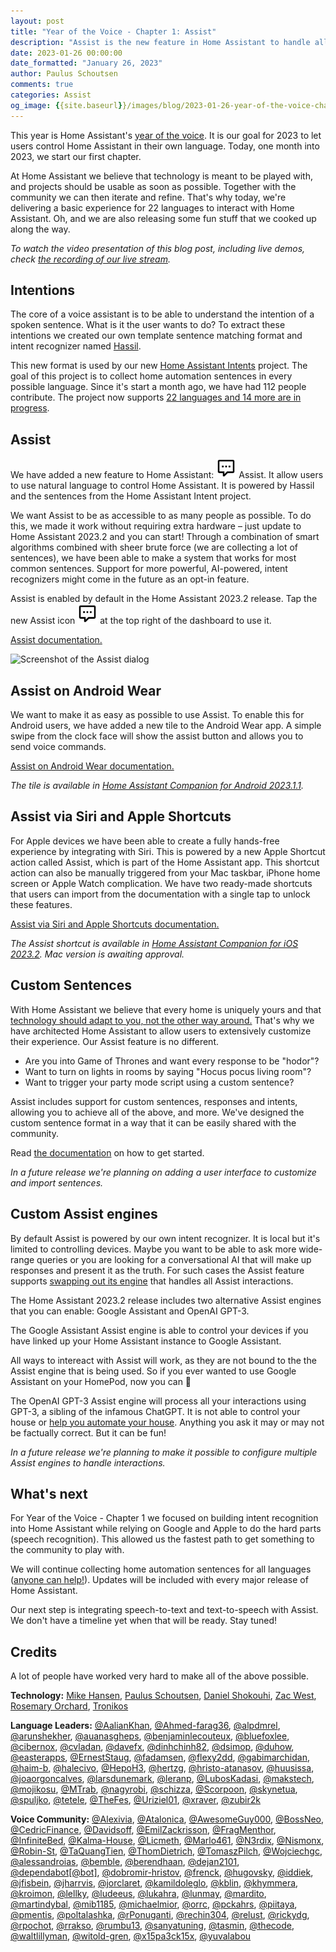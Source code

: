 ```yaml
---
layout: post
title: "Year of the Voice - Chapter 1: Assist"
description: "Assist is the new feature in Home Assistant to handle all your conversations."
date: 2023-01-26 00:00:00
date_formatted: "January 26, 2023"
author: Paulus Schoutsen
comments: true
categories: Assist
og_image: {{site.baseurl}}/images/blog/2023-01-26-year-of-the-voice-chapter-1/social.png
---
```


This year is Home Assistant's [year of the voice](https://www.home-assistant.io/blog/2022/12/20/year-of-voice/). It is our goal for 2023 to let users control Home Assistant in their own language. Today, one month into 2023, we start our first chapter.

At Home Assistant we believe that technology is meant to be played with, and projects should be usable as soon as possible. Together with the community we can then iterate and refine. That's why today, we're delivering a basic experience for 22 languages to interact with Home Assistant. Oh, and we are also releasing some fun stuff that we cooked up along the way.

_To watch the video presentation of this blog post, including live demos, check [the recording of our live stream](https://www.youtube.com/live/ixgNT3RETPg)._

## Intentions

The core of a voice assistant is to be able to understand the intention of a spoken sentence. What is it the user wants to do? To extract these intentions we created our own template sentence matching format and intent recognizer named [Hassil](https://github.com/home-assistant/hassil).

This new format is used by our new [Home Assistant Intents](https://github.com/home-assistant/intents) project. The goal of this project is to collect home automation sentences in every possible language. Since it's start a month ago, we have had 112 people contribute. The project now supports [22 languages and 14 more are in progress](https://ohf-voice.github.io/intents/).

## Assist

We have added a new feature to Home Assistant: <img src='/images/assist/assist-icon.svg' alt='Assist icon' style='height: 32px' class='no-shadow'> Assist. It allow users to use natural language to control Home Assistant. It is powered by Hassil and the sentences from the Home Assistant Intent project.

<!--more-->

We want Assist to be as accessible to as many people as possible. To do this, we made it work without requiring extra hardware – just update to Home Assistant 2023.2 and you can start! Through a combination of smart algorithms combined with sheer brute force (we are collecting a lot of sentences), we have been able to make a system that works for most common sentences. Support for more powerful, AI-powered, intent recognizers might come in the future as an opt-in feature.

Assist is enabled by default in the Home Assistant 2023.2 release. Tap the new Assist icon <img src='/images/assist/assist-icon.svg' alt='Assist icon' style='height: 32px' class='no-shadow'> at the top right of the dashboard to use it.

[Assist documentation.](https://www.home-assistant.io/voice_control/)

<img src="{{site.baseurl}}/images/blog/2023-01-26-year-of-the-voice-chapter-1/assist-dialog.png" alt="Screenshot of the Assist dialog" class='no-shadow' />

## Assist on Android Wear

We want to make it as easy as possible to use Assist. To enable this for Android users, we have added a new tile to the Android Wear app. A simple swipe from the clock face will show the assist button and allows you to send voice commands.

[Assist on Android Wear documentation.](https://www.home-assistant.io/voice_control/android/)

_The tile is available in [Home Assistant Companion for Android 2023.1.1](https://play.google.com/store/apps/details?id=io.homeassistant.companion.android&pcampaignid=pcampaignidMKT-Other-global-all-co-prtnr-py-PartBadge-Mar2515-1&pcampaignid=pcampaignidMKT-Other-global-all-co-prtnr-py-PartBadge-Mar2515-1)._

<lite-youtube videoid="Dr_ZCbt8w5k" videotitle="Assist on Android Wear"></lite-youtube>

## Assist via Siri and Apple Shortcuts

For Apple devices we have been able to create a fully hands-free experience by integrating with Siri. This is powered by a new Apple Shortcut action called Assist, which is part of the Home Assistant app. This shortcut action can also be manually triggered from your Mac taskbar, iPhone home screen or Apple Watch complication. We have two ready-made shortcuts that users can import from the documentation with a single tap to unlock these features.

[Assist via Siri and Apple Shortcuts documentation.](https://www.home-assistant.io/voice_control/apple/)

_The Assist shortcut is available in [Home Assistant Companion for iOS 2023.2](https://apps.apple.com/us/app/home-assistant/id1099568401?itsct=apps_box_badge&itscg=30200). Mac version is awaiting approval._

<lite-youtube videoid="sQ7X7jz1SrA" videotitle="Assist on Apple HomePod"></lite-youtube>

## Custom Sentences

With Home Assistant we believe that every home is uniquely yours and that [technology should adapt to you, not the other way around.](https://www.home-assistant.io/blog/2016/01/19/perfect-home-automation/) That's why we have architected Home Assistant to allow users to extensively customize their experience. Our Assist feature is no different.

- Are you into Game of Thrones and want every response to be "hodor"?
- Want to turn on lights in rooms by saying "Hocus pocus living room"?
- Want to trigger your party mode script using a custom sentence?

Assist includes support for custom sentences, responses and intents, allowing you to achieve all of the above, and more. We've designed the custom sentence format in a way that it can be easily shared with the community.

Read [the documentation](https://www.home-assistant.io/voice_control/custom_sentences) on how to get started.

_In a future release we're planning on adding a user interface to customize and import sentences._

## Custom Assist engines

By default Assist is powered by our own intent recognizer. It is local but it's limited to controlling devices. Maybe you want to be able to ask more wide-range queries or you are looking for a conversational AI that will make up responses and present it as the truth. For such cases the Assist feature supports [swapping out its engine](https://developers.home-assistant.io/docs/core/conversation/custom_agent) that handles all Assist interactions.

The Home Assistant 2023.2 release includes two alternative Assist engines that you can enable: Google Assistant and OpenAI GPT-3.

The Google Assistant Assist engine is able to control your devices if you have linked up your Home Assistant instance to Google Assistant.

All ways to intereact with Assist will work, as they are not bound to the the Assist engine that is being used. So if you ever wanted to use Google Assistant on your HomePod, now you can 🤭

<lite-youtube videoid="orgTMVy0TrI" videotitle="Google Assistant on Apple HomePod"></lite-youtube>

The OpenAI GPT-3 Assist engine will process all your interactions using GPT-3, a sibling of the infamous ChatGPT. It is not able to control your house or [help you automate your house](/blog/2023/01/23/help-others-leave-ai-at-the-dor/). Anything you ask it may or may not be factually correct. But it can be fun!

_In a future release we're planning to make it possible to configure multiple Assist engines to handle interactions._

## What's next

For Year of the Voice - Chapter 1 we focused on building intent recognition into Home Assistant while relying on Google and Apple to do the hard parts (speech recognition). This allowed us the fastest path to get something to the community to play with.

We will continue collecting home automation sentences for all languages ([anyone can help!](https://developers.home-assistant.io/docs/voice/intent-recognition/)). Updates will be included with every major release of Home Assistant.

Our next step is integrating speech-to-text and text-to-speech with Assist. We don't have a timeline yet when that will be ready. Stay tuned!
## Credits

A lot of people have worked very hard to make all of the above possible.

**Technology:**
[Mike Hansen](https://github.com/synesthesiam), [Paulus Schoutsen](https://github.com/balloob), [Daniel Shokouhi](https://github.com/dshokouhi), [Zac West](https://github.com/zacwest), [Rosemary Orchard](https://github.com/rosemaryorchard), [Tronikos](https://github.com/tronikos)

**Language Leaders:**
[@AalianKhan](https://github.com/AalianKhan), [@Ahmed-farag36](https://github.com/Ahmed-farag36), [@alpdmrel](https://github.com/alpdmrel), [@arunshekher](https://github.com/arunshekher), [@auanasgheps](https://github.com/auanasgheps), [@benjaminlecouteux](https://github.com/benjaminlecouteux), [@bluefoxlee](https://github.com/bluefoxlee), [@cibernox](https://github.com/cibernox), [@cvladan](https://github.com/cvladan), [@davefx](https://github.com/davefx), [@dinhchinh82](https://github.com/dinhchinh82), [@dsimop](https://github.com/dsimop), [@duhow](https://github.com/duhow), [@easterapps](https://github.com/easterapps), [@ErnestStaug](https://github.com/ErnestStaug), [@fadamsen](https://github.com/fadamsen), [@flexy2dd](https://github.com/flexy2dd), [@gabimarchidan](https://github.com/gabimarchidan), [@haim-b](https://github.com/haim-b), [@halecivo](https://github.com/halecivo), [@HepoH3](https://github.com/HepoH3), [@hertzg](https://github.com/hertzg), [@hristo-atanasov](https://github.com/hristo-atanasov), [@huusissa](https://github.com/huusissa), [@joaorgoncalves](https://github.com/joaorgoncalves), [@larsdunemark](https://github.com/larsdunemark), [@leranp](https://github.com/leranp), [@LubosKadasi](https://github.com/LubosKadasi), [@makstech](https://github.com/makstech), [@mojikosu](https://github.com/mojikosu), [@MTrab](https://github.com/MTrab), [@nagyrobi](https://github.com/nagyrobi), [@schizza](https://github.com/schizza), [@Scorpoon](https://github.com/Scorpoon), [@skynetua](https://github.com/skynetua), [@spuljko](https://github.com/spuljko), [@tetele](https://github.com/tetele), [@TheFes](https://github.com/TheFes), [@Uriziel01](https://github.com/Uriziel01), [@xraver](https://github.com/xraver), [@zubir2k](https://github.com/zubir2k)

**Voice Community:**
[@Alexivia](https://github.com/Alexivia), [@Atalonica](https://github.com/Atalonica), [@AwesomeGuy000](https://github.com/AwesomeGuy000), [@BossNeo](https://github.com/BossNeo), [@CedricFinance](https://github.com/CedricFinance), [@Davidsoff](https://github.com/Davidsoff), [@EmilZackrisson](https://github.com/EmilZackrisson), [@FragMenthor](https://github.com/FragMenthor), [@InfiniteBed](https://github.com/InfiniteBed), [@Kalma-House](https://github.com/Kalma-House), [@Licmeth](https://github.com/Licmeth), [@Marlo461](https://github.com/Marlo461), [@N3rdix](https://github.com/N3rdix), [@Nismonx](https://github.com/Nismonx), [@Robin-St](https://github.com/Robin-St), [@TaQuangTien](https://github.com/TaQuangTien), [@ThomDietrich](https://github.com/ThomDietrich), [@TomaszPilch](https://github.com/TomaszPilch), [@Wojciechgc](https://github.com/Wojciechgc), [@alessandroias](https://github.com/alessandroias), [@bemble](https://github.com/bemble), [@berendhaan](https://github.com/berendhaan), [@dejan2101](https://github.com/dejan2101), [@dependabot[@bot]](https://github.com/dependabot[@bot]), [@dobromir-hristov](https://github.com/dobromir-hristov), [@frenck](https://github.com/frenck), [@hugovsky](https://github.com/hugovsky), [@iddiek](https://github.com/iddiek), [@jfisbein](https://github.com/jfisbein), [@jharrvis](https://github.com/jharrvis), [@jorclaret](https://github.com/jorclaret), [@kamildoleglo](https://github.com/kamildoleglo), [@kblin](https://github.com/kblin), [@khymmera](https://github.com/khymmera), [@kroimon](https://github.com/kroimon), [@lellky](https://github.com/lellky), [@ludeeus](https://github.com/ludeeus), [@lukahra](https://github.com/lukahra), [@lunmay](https://github.com/lunmay), [@mardito](https://github.com/mardito), [@martindybal](https://github.com/martindybal), [@mib1185](https://github.com/mib1185), [@michaelmior](https://github.com/michaelmior), [@orrc](https://github.com/orrc), [@pckahrs](https://github.com/pckahrs), [@piitaya](https://github.com/piitaya), [@pmentis](https://github.com/pmentis), [@poltalashka](https://github.com/poltalashka), [@rPonuganti](https://github.com/rPonuganti), [@rechin304](https://github.com/rechin304), [@relust](https://github.com/relust), [@rickydg](https://github.com/rickydg), [@rpochot](https://github.com/rpochot), [@rrakso](https://github.com/rrakso), [@rumbu13](https://github.com/rumbu13), [@sanyatuning](https://github.com/sanyatuning), [@tasmin](https://github.com/tasmin), [@thecode](https://github.com/thecode), [@waltlillyman](https://github.com/waltlillyman), [@witold-gren](https://github.com/witold-gren), [@x15pa3ck15x](https://github.com/x15pa3ck15x), [@yuvalabou](https://github.com/yuvalabou)
